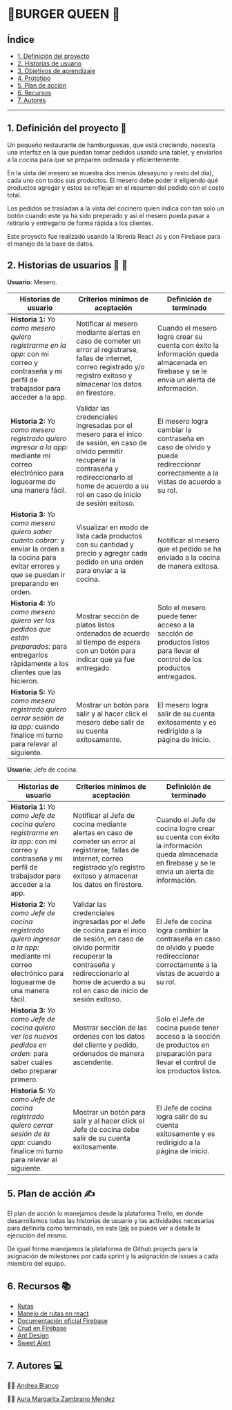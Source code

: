# :star2:BURGER QUEEN :hamburger:

## Índice
* [1. Definición del proyecto]()
* [2. Historias de usuario]()
* [3. Objetivos de aprendizaje]()
* [4. Prototipo]()
* [5. Plan de acción]()
* [6. Recursos]()
* [7. Autores]()

***
## 1. Definición del proyecto :pencil: 
Un pequeño restaurante de hamburguesas, que está creciendo, necesita una interfaz en la que puedan tomar pedidos usando una tablet, y enviarlos a la cocina para que se preparen ordenada y eficientemente. 

En la vista del mesero se muestra dos menús (desayuno y resto del día), cada uno con todos sus productos. El mesero debe poder ir eligiendo qué productos agregar y estos se reflejan en el resumen del pedido con el costo total. 

Los pedidos se trasladan a la vista del cocinero quien indica con tan solo un botón cuando este ya ha sido preperado y asi el mesero pueda pasar a retirarlo y entregarlo de forma rápida a los clientes.
 
Este proyecto fue realizado usando la librería React Js y con Firebase para el manejo de la base de datos.


## 2. Historias de usuarios :woman: :man:

**Usuario:** Mesero.

| Historias de usuario | Criterios minimos de aceptación | Definición de terminado |
| -- | -- | -- |
|**Historia 1:** *Yo como mesero quiero registrarme en la app:* con mi correo y contraseña y mi perfil de trabajador para acceder a la app. | Notificar al mesero mediante alertas en caso de cometer un error al registrarse, fallas de internet, correo registrado y/o registro exitoso y almacenar los datos en firestore. | Cuando el mesero logre crear su cuenta con éxito la información queda almacenada en firebase y se le envia un alerta de información. |
|**Historia 2:** *Yo como mesero registrado quiero ingresar a la app:* mediante mi correo electrónico para loguearme de una manera fácil. | Validar las credenciales ingresadas por el mesero para el inico de sesión, en caso de olvido permitir recuperar la contraseña y redireccionarlo al home de acuerdo a su rol en caso de inicio de sesión exitoso. | El mesero logra cambiar la contraseña en caso de olvido y puede redireccionar correctamente a la vistas de acuerdo a su rol. |
|**Historia 3:** *Yo como mesero quiero saber cuánto cobrar:* y enviar la orden a la cocina para evitar errores y que se puedan ir preparando en orden.| Visualizar en modo de lista cada productos con su cantidad y precio y agregar cada pedido en una orden para enviar a la cocina. | Notificar al mesero que el pedido se ha enviado a la cocina de manera exitosa. |
|**Historia 4:** *Yo como mesero quiero ver los pedidos que están preparados:* para entregarlos rápidamente a los clientes que las hicieron. | Mostrar sección de platos listos ordenados de acuerdo al tiempo de espera con un botón para indicar que ya fue entregado. | Solo el mesero puede tener acceso a la sección de productos listos para llevar el control de los productos entregados. |
|**Historia 5:** *Yo como mesero registrado quiero cerrar sesión de la app:*  cuando finalice mi turno para relevar al siguiente. |Mostrar un botón para salir y al hacer click el mesero debe salir de su cuenta exitosamente. | El mesero logra salir de su cuenta exitosamente y es redirigido a la página de inicio.|

**Usuario:** Jefe de cocina.

| Historias de usuario | Criterios minimos de aceptación | Definición de terminado |
| -- | -- | -- |
|**Historia 1:** *Yo como Jefe de cocina quiero registrarme en la app:* con mi correo y contraseña y mi perfil de trabajador para acceder a la app. | Notificar al Jefe de cocina mediante alertas en caso de cometer un error al registrarse, fallas de internet, correo registrado y/o registro exitoso y almacenar los datos en firestore. | Cuando el Jefe de cocina logre crear su cuenta con éxito la información queda almacenada en firebase y se le envia un alerta de información. |
|**Historia 2:** *Yo como Jefe de cocina registrado quiero ingresar a la app:* mediante mi correo electrónico para loguearme de una manera fácil. | Validar las credenciales ingresadas por el Jefe de cocina para el inico de sesión, en caso de olvido permitir recuperar la contraseña y redireccionarlo al home de acuerdo a su rol en caso de inicio de sesión exitoso. | El Jefe de cocina logra cambiar la contraseña en caso de olvido y puede redireccionar correctamente a la vistas de acuerdo a su rol. |
|**Historia 3:** *Yo como Jefe de cocina quiero ver los nuevos pedidos en orden:* para saber cuáles debo preparar primero. | Mostrar sección de las ordenes con los datos del cliente y pedido, ordenados de manera ascendente. | Solo el Jefe de cocina puede tener acceso a la sección de productos en preparación para llevar el control de los productos listos. |
|**Historia 5:** *Yo como Jefe de cocina registrado quiero cerrar sesión de la app:*  cuando finalice mi turno para relevar al siguiente. |Mostrar un botón para salir y al hacer click el Jefe de cocina debe salir de su cuenta exitosamente. | El Jefe de cocina logra salir de su cuenta exitosamente y es redirigido a la página de inicio.|

## 5. Plan de acción :writing_hand:

El plan de acción lo manejamos desde la plataforma Trello, en donde desarrollamos todas las historias de usuario y las actividades necesarias para definirla como terminado, en este [link](https://trello.com/b/1lusoFnB/burger-queen) se puede ver a detalle la ejecución del mismo.

De igual forma manejamos la plataforma de Github projects para la asignación de milestones por cada sprint y la asignación de issues a cada miembro del equipo.

## 6. Recursos :books: 
* [Rutas](https://www.youtube.com/watch?v=Q9YClZMj9-M)
* [Manejo de rutas en react](https://reactrouter.com/web/guides/quick-start)
* [Documentación oficial Firebase](https://firebase.google.com/docs?authuser=0)
* [Crud en Firebase](https://www.youtube.com/watch?v=jCY6DH8F4oc)
* [Ant Design](https://www.youtube.com/user/ABJ95100/videos)
* [Sweet Alert](https://sweetalert.js.org/docs/)

## 7. Autores :computer:
:woman_technologist: [Andrea Blanco](https://github.com/Andu15) 

:woman_technologist: [Aura Margarita Zambrano Mendez](https://github.com/margaZM)